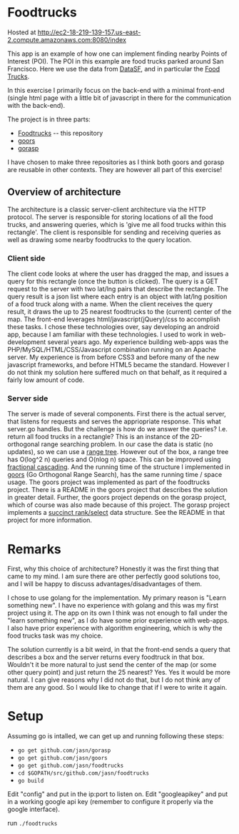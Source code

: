 # Foodtrucks

Hosted at http://ec2-18-219-139-157.us-east-2.compute.amazonaws.com:8080/index

This app is an example of how one can implement finding nearby Points of Interest (POI).
The POI in this example are food trucks parked around San Francisco.
Here we use the data from [DataSF](https://datasf.org/), and in particular the [Food Trucks](https://data.sfgov.org/Economy-and-Community/Mobile-Food-Facility-Permit/rqzj-sfat).

In this exercise I primarily focus on the back-end with a minimal front-end (single html page with a little bit of javascript in there for the communication with the back-end).

The project is in three parts:
* [Foodtrucks](https://github.com/jasn/foodtrucks) -- this repository
* [goors](https://github.com/jasn/goors)
* [gorasp](https://github.com/jasn/gorasp)

I have chosen to make three repositories as I think both goors and gorasp are reusable in other contexts.
They are however all part of this exercise!

## Overview of architecture
The architecture is a classic server-client architecture via the HTTP protocol.
The server is responsible for storing locations of all the food trucks, and answering queries, which is 'give me all food trucks within this rectangle'.
The client is responsible for sending and receiving queries as well as drawing some nearby foodtrucks to the query location.

### Client side
The client code looks at where the user has dragged the map, and issues a query for this rectangle (once the button is clicked).
The query is a GET request to the server with two lat/lng pairs that describe the rectangle.
The query result is a json list where each entry is an object with lat/lng position of a food truck along with a name.
When the client receives the query result, it draws the up to 25 nearest foodtrucks to the (current) center of the map.
The front-end leverages html/javascript(jQuery)/css to accomplish these tasks.
I chose these technologies over, say developing an android app, because I am familiar with these technologies.
I used to work in web-development several years ago. My experience building web-apps was the PHP/MySQL/HTML/CSS/Javascript combination running on an Apache server.
My experience is from before CSS3 and before many of the new javascript frameworks, and before HTML5 became the standard.
However I do not think my solution here suffered much on that behalf, as it required a fairly low amount of code.


### Server side
The server is made of several components.
First there is the actual server, that listens for requests and serves the appriopriate response. This what server.go handles.
But the challenge is how do we answer the queries? I.e. return all food trucks in a rectangle?
This is an instance of the 2D-orthogonal range searching problem.
In our case the data is static (no updates), so we can use a [range tree](https://en.wikipedia.org/wiki/Range_tree).
However out of the box, a range tree has O(log^2 n) queries and O(nlog n) space. This can be improved using [fractional cascading](https://en.wikipedia.org/wiki/Fractional_cascading).
And the running time of the structure I implemented in [goors](https://github.com/jasn/goors) (Go Orthogonal Range Search), has the same running time / space usage.
The goors project was implemented as part of the foodtrucks project. There is a README in the goors project that describes the solution in greater detail.
Further, the goors project depends on the gorasp project, which of course was also made because of this project.
The gorasp project implements a [succinct rank/select](https://en.wikipedia.org/wiki/Succinct_data_structure) data structure. See the README in that project for more information.


# Remarks
First, why this choice of architecture? Honestly it was the first thing that came to my mind.
I am sure there are other perfectly good solutions too, and I will be happy to discuss advantages/disadvantages of them.

I chose to use golang for the implementation.
My primary reason is "Learn something new". I have no experience with golang and this was my first project using it.
The app on its own I think was not enough to fall under the "learn something new", as I do have some prior experience with web-apps.
I also have prior experience with algorithm engineering, which is why the food trucks task was my choice.

The solution currently is a bit weird, in that the front-end sends a query that
describes a box and the server returns every foodtruck in that box. Wouldn't it be more natural to just send the center of the map
(or some other query point) and just return the 25 nearest?
Yes. Yes it would be more natural. I can give reasons why I did not do that, but I do not think any of them are any good. So I would like to change that if I were to write it again.

# Setup
Assuming go is intalled, we can get up and running following these steps:

* `go get github.com/jasn/gorasp`
* `go get github.com/jasn/goors`
* `go get github.com/jasn/foodtrucks`
* `cd $GOPATH/src/github.com/jasn/foodtrucks`
* `go build`

Edit "config" and put in the ip:port to listen on.
Edit "googleapikey" and put in a working google api key (remember to configure it properly via the google interface).

run `./foodtrucks`
